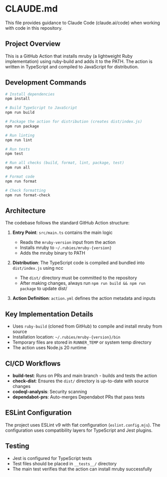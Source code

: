 # CLAUDE.md

This file provides guidance to Claude Code (claude.ai/code) when working with code in this repository.

## Project Overview

This is a GitHub Action that installs mruby (a lightweight Ruby implementation) using ruby-build and adds it to the PATH. The action is written in TypeScript and compiled to JavaScript for distribution.

## Development Commands

```bash
# Install dependencies
npm install

# Build TypeScript to JavaScript
npm run build

# Package the action for distribution (creates dist/index.js)
npm run package

# Run linting
npm run lint

# Run tests
npm test

# Run all checks (build, format, lint, package, test)
npm run all

# Format code
npm run format

# Check formatting
npm run format-check
```

## Architecture

The codebase follows the standard GitHub Action structure:

1. **Entry Point**: `src/main.ts` contains the main logic
   - Reads the `mruby-version` input from the action
   - Installs mruby to `~/.rubies/mruby-{version}`
   - Adds the mruby binary to PATH

2. **Distribution**: The TypeScript code is compiled and bundled into `dist/index.js` using ncc
   - The `dist/` directory must be committed to the repository
   - After making changes, always run `npm run build && npm run package` to update dist/

3. **Action Definition**: `action.yml` defines the action metadata and inputs

## Key Implementation Details

- Uses `ruby-build` (cloned from GitHub) to compile and install mruby from source
- Installation location: `~/.rubies/mruby-{version}/bin`
- Temporary files are stored in `RUNNER_TEMP` or system temp directory
- The action uses Node.js 20 runtime

## CI/CD Workflows

- **build-test**: Runs on PRs and main branch - builds and tests the action
- **check-dist**: Ensures the `dist/` directory is up-to-date with source changes
- **codeql-analysis**: Security scanning
- **dependabot-prs**: Auto-merges Dependabot PRs that pass tests

## ESLint Configuration

The project uses ESLint v9 with flat configuration (`eslint.config.mjs`). The configuration uses compatibility layers for TypeScript and Jest plugins.

## Testing

- Jest is configured for TypeScript tests
- Test files should be placed in `__tests__/` directory
- The main test verifies that the action can install mruby successfully